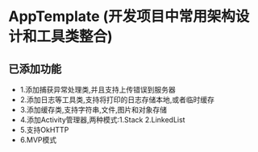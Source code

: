 # AppTemplate (开发项目中常用架构设计和工具类整合)
## 已添加功能
* 1.添加捕获异常处理类,并且支持上传错误到服务器
* 2.添加日志等工具类,支持将打印的日志存储本地,或者临时缓存
* 3.添加缓存类,支持字符串,文件,图片和对象存储
* 4.添加Activity管理器,两种模式:1.Stack 2.LinkedList
* 5.支持OkHTTP
* 6.MVP模式
